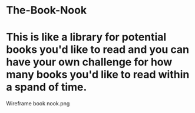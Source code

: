 # The-Book-Nook

# This is like a library for potential books you'd like to read and you can have your own challenge for how many books you'd like to read within a spand of time.


Wireframe book nook.png
